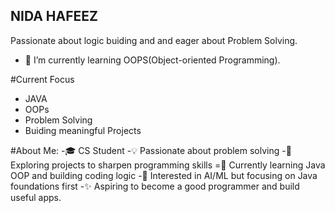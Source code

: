 ## NIDA HAFEEZ 

Passionate about logic buiding and and eager about Problem Solving.
- 🔭 I’m currently learning OOPS(Object-oriented Programming).

#Current Focus
- JAVA
- OOPs
- Problem Solving
- Buiding meaningful Projects

#About Me: 
-🎓 CS Student
-💡  Passionate about problem solving
-🚀 Exploring projects to sharpen programming skills
=🌱 Currently learning Java OOP and building coding logic
-🤖 Interested in AI/ML but focusing on Java foundations first
-✨ Aspiring to become a good programmer and build useful apps.
